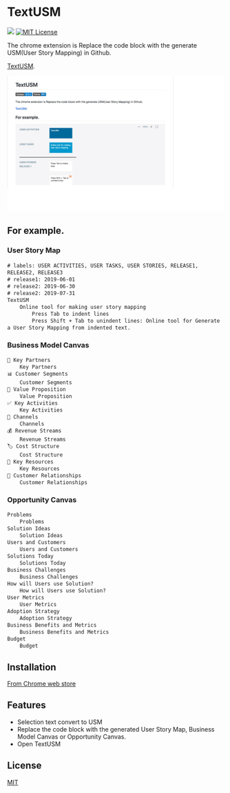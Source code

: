 # TextUSM

![](https://img.shields.io/badge/Release-v0.0.1-blue.svg?style=flat-square) [![MIT License](https://img.shields.io/badge/license-MIT-blue.svg?style=flat)](LICENSE)

The chrome extension is Replace the code block with the generate USM(User Story Mapping) in Github.

[TextUSM](./README.md).

![image](./images/image.jpg)

## For example.

### User Story Map

```textusm
# labels: USER ACTIVITIES, USER TASKS, USER STORIES, RELEASE1, RELEASE2, RELEASE3
# release1: 2019-06-01
# release2: 2019-06-30
# release2: 2019-07-31
TextUSM
    Online tool for making user story mapping
        Press Tab to indent lines
        Press Shift + Tab to unindent lines: Online tool for Generate a User Story Mapping from indented text.
```

### Business Model Canvas

```textbmc
👥 Key Partners
    Key Partners
📊 Customer Segments
    Customer Segments
🎁 Value Proposition
    Value Proposition
✅ Key Activities
    Key Activities
🚚 Channels
    Channels
💰 Revenue Streams
    Revenue Streams
🏷️ Cost Structure
    Cost Structure
💪 Key Resources
    Key Resources
💙 Customer Relationships
    Customer Relationships
```

### Opportunity Canvas

```textopc
Problems
    Problems
Solution Ideas
    Solution Ideas
Users and Customers
    Users and Customers
Solutions Today
    Solutions Today
Business Challenges
    Business Challenges
How will Users use Solution?
    How will Users use Solution?
User Metrics
    User Metrics
Adoption Strategy
    Adoption Strategy
Business Benefits and Metrics
    Business Benefits and Metrics
Budget
    Budget
```

## Installation

[From Chrome web store](https://chrome.google.com/webstore/detail/godhdokkibfjekpoikkghnjgemibmhka)

## Features

- Selection text convert to USM
- Replace the code block with the generated User Story Map, Business Model Canvas or Opportunity Canvas.
- Open TextUSM

## License

[MIT](http://opensource.org/licenses/MIT)
